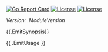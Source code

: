 [//]: # (!!!Don't modify the README.md, use `make readme` to generate it!!!)


[![Go Report Card](https://goreportcard.com/badge/github.com/goloop/key)](https://goreportcard.com/report/github.com/goloop/key) [![License](https://img.shields.io/badge/license-BSD-blue)](https://github.com/goloop/scs/blob/master/LICENSE) [![License](https://img.shields.io/badge/godoc-YES-green)](https://godoc.org/github.com/goloop/key)

*Version: .ModuleVersion*


{{.EmitSynopsis}}


{{ .EmitUsage }}